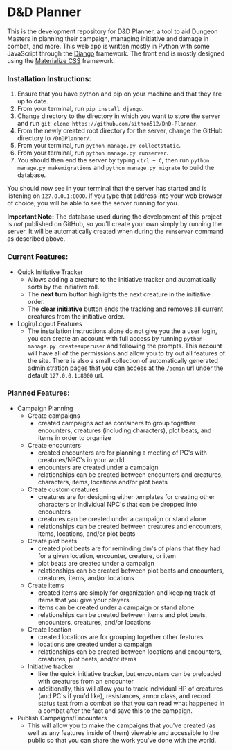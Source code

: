 # D&D Planner
This is the development repository for D&D Planner, a tool to aid Dungeon Masters in planning their campaign, managing initiative and damage in combat, and more. This web app is written mostly in Python with some JavaScript through the [Django](https://www.djangoproject.com/) framework. The front end is mostly designed using the [Materialize CSS](https://materializecss.com/) framework.

### Installation Instructions:
1. Ensure that you have python and pip on your machine and that they are up to date.
1. From your terminal, run `pip install django`.
1. Change directory to the directory in which you want to store the server and run `git clone https://github.com/sithon512/DnD-Planner`.
1. From the newly created root directory for the server, change the GitHub directory to `/DnDPlanner/`.
1. From your terminal, run `python manage.py collectstatic`.
1. From your terminal, run `python manage.py runserver`.
1. You should then end the server by typing `ctrl + C`, then run `python manage.py makemigrations` and `python manage.py migrate` to build the database.

You should now see in your terminal that the server has started and is listening on `127.0.0.1:8000`. If you type that address into your web browser of choice, you will be able to see the server running for you.

**Important Note:** The database used during the development of this project is *not* published on GitHub, so you'll create your own simply by running the server. It will be automatically created when during the `runserver` command as described above.

### Current Features:
* Quick Initiative Tracker
	* Allows adding a creature to the initiative tracker and automatically sorts by the initiative roll.
	* The **next turn** button highlights the next creature in the initiative order.
	* The **clear initiative** button ends the tracking and removes all current creatures from the initiative order.
* Login/Logout Features
	* The installation instructions alone do not give you the a user login, you can create an account with full access by running `python manage.py createsuperuser` and following the prompts. This account will have all of the permissions and allow you to try out all features of the site. There is also a small collection of automatically generated administration pages that you can access at the `/admin` url under the default `127.0.0.1:8000` url.

### Planned Features:
* Campaign Planning
	* Create campaigns
		* created campaigns act as containers to group together encounters, creatures (including characters), plot beats, and items in order to organize
	* Create encounters
		* created encounters are for planning a meeting of PC's with creatures/NPC's in your world
		* encounters are created under a campaign
		* relationships can be created between encounters and creatures, characters, items, locations and/or plot beats
	* Create custom creatures
		* creatures are for designing either templates for creating other characters or individual NPC's that can be dropped into encounters
		* creatures can be created under a campaign or stand alone
		* relationships can be created between creatures and encounters, items, locations, and/or plot beats
	* Create plot beats
		* created plot beats are for reminding dm's of plans that they had for a given location, encounter, creature, or item
		* plot beats are created under a campaign
		* relationships can be created between plot beats and encounters, creatures, items, and/or locations
	* Create items
		* created items are simply for organization and keeping track of items that you give your players
		* items can be created under a campaign or stand alone
		* relationships can be created between items and plot beats, encounters, creatures, and/or locations
	* Create location
		* created locations are for grouping together other features
		* locations are created under a campaign 
		* relationships can be created between locations and encounters, creatures, plot beats, and/or items
	* Initiative tracker
		* like the quick initiative tracker, but encounters can be preloaded with creatures from an encounter
		* additionally, this will allow you to track individual HP of creatures (and PC's if you'd like), resistances, armor class, and record status text from a combat so that you can read what happened in a combat after the fact and save this to the campaign.
* Publish Campaigns/Encounters
	* This will allow you to make the campaigns that you've created (as well as any features inside of them) viewable and accessible to the public so that you can share the work you've done with the world.